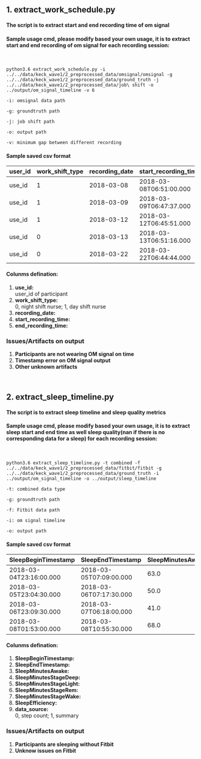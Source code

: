 ## 1. extract_work_schedule.py
#### The script is to extract start and end recording time of om signal

#### Sample usage cmd, please modify based your own usage, it is to extract start and end recording of om signal for each recording session: <br />
<br />

```
python3.6 extract_work_schedule.py -i ../../data/keck_wave1/2_preprocessed_data/omsignal/omsignal -g ../../data/keck_wave1/2_preprocessed_data/ground_truth -j ../../data/keck_wave1/2_preprocessed_data/job\ shift -o ../output/om_signal_timeline -v 6 

-i: omsignal data path

-g: groundtruth path

-j: job shift path

-o: output path

-v: minimum gap between different recording
```
#### Sample saved csv format

user_id  |  work_shift_type  |  recording_date  |  start_recording_time     |  end_recording_time
---------|-------------------|------------------|---------------------------|-------------------------
use_id   |  1                |  2018-03-08      |  2018-03-08T06:51:00.000  |  2018-03-08T19:33:24.000
use_id   |  1                |  2018-03-09      |  2018-03-09T06:47:37.000  |  2018-03-09T19:34:26.000
use_id   |  1                |  2018-03-12      |  2018-03-12T06:45:51.000  |  2018-03-12T19:36:45.000
use_id   |  0                |  2018-03-13      |  2018-03-13T06:51:16.000  |  2018-03-13T20:05:09.000
use_id   |  0                |  2018-03-22      |  2018-03-22T06:44:44.000  |  2018-03-22T19:41:26.000

#### Colunms defination:

1.  **use_id:** <br />
user_id of participant
2.  **work_shift_type:** <br />
0, night shift nurse; 1, day shift nurse
3.  **recording_date:** <br />
4.  **start_recording_time:** <br />
5.  **end_recording_time:** <br />

### Issues/Artifacts on output

1.  **Participants are not wearing OM signal on time** <br />
2.  **Timestamp error on OM signal output** <br />
3.  **Other unknown artifacts** <br />

<br />

## 2. extract_sleep_timeline.py
#### The script is to extract sleep timeline and sleep quality metrics

#### Sample usage cmd, please modify based your own usage, it is to extract sleep start and end time as well sleep quality(nan if there is no corresponding data for a sleep) for each recording session: <br />
<br />

```
python3.6 extract_sleep_timeline.py -t combined -f ../../data/keck_wave1/2_preprocessed_data/fitbit/fitbit -g ../../data/keck_wave1/2_preprocessed_data/ground_truth -i ../output/om_signal_timeline -o ../output/sleep_timeline

-t: combined data type

-g: groundtruth path

-f: Fitbit data path

-i: om signal timeline

-o: output path

```

#### Sample saved csv format

SleepBeginTimestamp      |  SleepEndTimestamp        |  SleepMinutesAwake  |  SleepMinutesStageDeep  |  SleepMinutesStageLight  |  SleepMinutesStageRem  |  SleepMinutesStageWake  |  SleepEfficiency  |  data_source
-------------------------|---------------------------|---------------------|-------------------------|--------------------------|------------------------|-------------------------|-------------------|-------------
2018-03-04T23:16:00.000  |  2018-03-05T07:09:00.000  |  63.0               |  65.0                   |  265.0                   |  80.0                  |  63.0                   |  94.0             |  1
2018-03-05T23:04:30.000  |  2018-03-06T07:17:30.000  |  50.0               |  59.0                   |  308.0                   |  76.0                  |  50.0                   |  97.0             |  1
2018-03-06T23:09:30.000  |  2018-03-07T06:18:00.000  |  41.0               |  59.0                   |  223.0                   |  105.0                 |  41.0                   |  96.0             |  1
2018-03-08T01:53:00.000  |  2018-03-08T10:55:30.000  |  68.0               |  81.0                   |  265.0                   |  128.0                 |  68.0                   |  92.0             |  1

#### Colunms defination:

1.  **SleepBeginTimestamp:** <br />
2.  **SleepEndTimestamp:** <br />
3.  **SleepMinutesAwake:** <br />
4.  **SleepMinutesStageDeep:** <br />
5.  **SleepMinutesStageLight:** <br />
6.  **SleepMinutesStageRem:** <br />
7.  **SleepMinutesStageWake:** <br />
8.  **SleepEfficiency:** <br />
9.  **data_source:** <br />
    0, step count; 1, summary

### Issues/Artifacts on output

1.  **Participants are sleeping without Fitbit** <br />
2.  **Unknow issues on Fitbit** <br />

